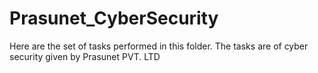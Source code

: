 # Prasunet_CyberSecurity
Here are the set of tasks performed in this folder. The tasks are of cyber security given by Prasunet PVT. LTD

